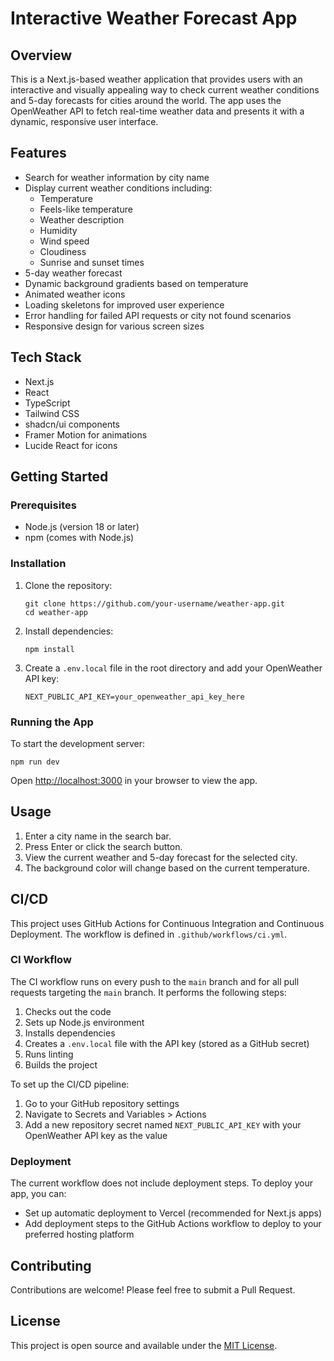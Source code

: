 # Interactive Weather Forecast App

## Overview

This is a Next.js-based weather application that provides users with an interactive and visually appealing way to check current weather conditions and 5-day forecasts for cities around the world. The app uses the OpenWeather API to fetch real-time weather data and presents it with a dynamic, responsive user interface.

## Features

- Search for weather information by city name
- Display current weather conditions including:
  - Temperature
  - Feels-like temperature
  - Weather description
  - Humidity
  - Wind speed
  - Cloudiness
  - Sunrise and sunset times
- 5-day weather forecast
- Dynamic background gradients based on temperature
- Animated weather icons
- Loading skeletons for improved user experience
- Error handling for failed API requests or city not found scenarios
- Responsive design for various screen sizes

## Tech Stack

- Next.js
- React
- TypeScript
- Tailwind CSS
- shadcn/ui components
- Framer Motion for animations
- Lucide React for icons

## Getting Started

### Prerequisites

- Node.js (version 18 or later)
- npm (comes with Node.js)

### Installation

1. Clone the repository:
   ```
   git clone https://github.com/your-username/weather-app.git
   cd weather-app
   ```

2. Install dependencies:
   ```
   npm install
   ```

3. Create a `.env.local` file in the root directory and add your OpenWeather API key:
   ```
   NEXT_PUBLIC_API_KEY=your_openweather_api_key_here
   ```

### Running the App

To start the development server:

```
npm run dev
```

Open [http://localhost:3000](http://localhost:3000) in your browser to view the app.

## Usage

1. Enter a city name in the search bar.
2. Press Enter or click the search button.
3. View the current weather and 5-day forecast for the selected city.
4. The background color will change based on the current temperature.

## CI/CD

This project uses GitHub Actions for Continuous Integration and Continuous Deployment. The workflow is defined in `.github/workflows/ci.yml`.

### CI Workflow

The CI workflow runs on every push to the `main` branch and for all pull requests targeting the `main` branch. It performs the following steps:

1. Checks out the code
2. Sets up Node.js environment
3. Installs dependencies
4. Creates a `.env.local` file with the API key (stored as a GitHub secret)
5. Runs linting
6. Builds the project

To set up the CI/CD pipeline:

1. Go to your GitHub repository settings
2. Navigate to Secrets and Variables > Actions
3. Add a new repository secret named `NEXT_PUBLIC_API_KEY` with your OpenWeather API key as the value

### Deployment

The current workflow does not include deployment steps. To deploy your app, you can:

- Set up automatic deployment to Vercel (recommended for Next.js apps)
- Add deployment steps to the GitHub Actions workflow to deploy to your preferred hosting platform

## Contributing

Contributions are welcome! Please feel free to submit a Pull Request.

## License

This project is open source and available under the [MIT License](LICENSE).


